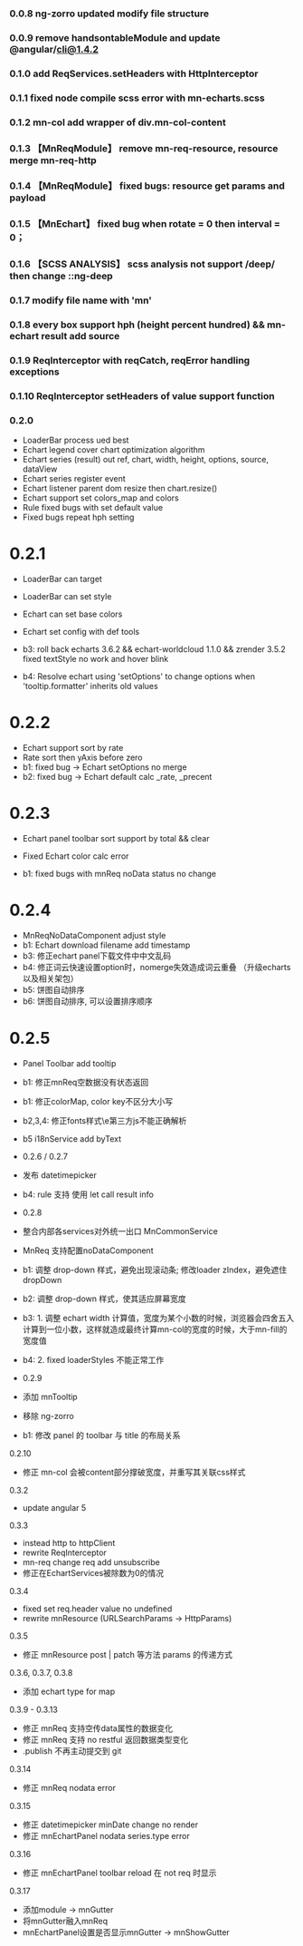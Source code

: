 ### 0.0.8 ng-zorro updated modify file structure

### 0.0.9 remove handsontableModule and update @angular/cli@1.4.2

### 0.1.0 add ReqServices.setHeaders with HttpInterceptor

### 0.1.1 fixed node compile scss error with mn-echarts.scss

### 0.1.2 mn-col add wrapper of div.mn-col-content

### 0.1.3 【MnReqModule】 remove mn-req-resource, resource merge mn-req-http

### 0.1.4 【MnReqModule】 fixed bugs: resource get params and payload

### 0.1.5 【MnEchart】 fixed bug when rotate = 0 then interval = 0；

### 0.1.6 【SCSS ANALYSIS】 scss analysis not support /deep/ then change ::ng-deep

### 0.1.7 modify file name with 'mn'

### 0.1.8 every box support hph (height percent hundred) && mn-echart result add source

### 0.1.9 ReqInterceptor with reqCatch, reqError handling exceptions

### 0.1.10 ReqInterceptor setHeaders of value support function

### 0.2.0

* LoaderBar process ued best
* Echart legend cover chart optimization algorithm
* Echart series (result) out ref, chart, width, height, options, source, dataView
* Echart series register event
* Echart listener parent dom resize then chart.resize()
* Echart support set colors_map and colors
* Rule fixed bugs with set default value
* Fixed bugs repeat hph setting

# 0.2.1

* LoaderBar can target
* LoaderBar can set style
* Echart can set base colors
* Echart set config with def tools

* b3: roll back  echarts 3.6.2 && echart-worldcloud 1.1.0 && zrender 3.5.2 fixed textStyle no work and hover blink
* b4: Resolve echart using 'setOptions' to change options when 'tooltip.formatter' inherits old values

# 0.2.2

* Echart support sort by rate
* Rate sort then yAxis before zero
* b1: fixed bug -> Echart setOptions no merge
* b2: fixed bug -> Echart default calc _rate, _precent

# 0.2.3

* Echart panel toolbar sort support by total && clear
* Fixed Echart color calc error

* b1: fixed bugs with mnReq noData status no change

# 0.2.4

* MnReqNoDataComponent adjust style
* b1: Echart download filename add timestamp
* b3: 修正echart panel下载文件中中文乱码
* b4: 修正词云快速设置option时，nomerge失效造成词云重叠 （升级echarts以及相关架包）
* b5: 饼图自动排序
* b6: 饼图自动排序, 可以设置排序顺序

# 0.2.5

* Panel Toolbar add tooltip
* b1: 修正mnReq空数据没有状态返回
* b1: 修正colorMap, color key不区分大小写
* b2,3,4: 修正fonts样式\e第三方js不能正确解析
* b5 i18nService add byText

* 0.2.6 / 0.2.7

* 发布 datetimepicker
* b4: rule 支持 使用 let call result info

* 0.2.8

* 整合内部各services对外统一出口 MnCommonService
* MnReq 支持配置noDataComponent

* b1: 调整 drop-down 样式，避免出现滚动条; 修改loader zIndex，避免遮住dropDown
* b2: 调整 drop-down 样式，使其适应屏幕宽度
* b3: 1. 调整 echart width 计算值，宽度为某个小数的时候，浏览器会四舍五入计算到一位小数，这样就造成最终计算mn-col的宽度的时候，大于mn-fill的宽度值
* b4: 2. fixed loaderStyles 不能正常工作

* 0.2.9
* 添加 mnTooltip
* 移除 ng-zorro
* b1: 修改 panel 的 toolbar 与 title 的布局关系

0.2.10
* 修正 mn-col 会被content部分撑破宽度，并重写其关联css样式

0.3.2
* update angular 5

0.3.3

* instead http to httpClient
* rewrite ReqInterceptor
* mn-req change req add unsubscribe
* 修正在EchartServices被除数为0的情况

0.3.4

* fixed set req.header value no undefined
* rewrite mnResource (URLSearchParams -> HttpParams)

0.3.5

* 修正 mnResource post | patch 等方法 params 的传递方式

0.3.6, 0.3.7, 0.3.8

* 添加 echart type for map

0.3.9 - 0.3.13

* 修正 mnReq 支持空传data属性的数据变化
* 修正 mnReq 支持 no restful 返回数据类型变化
* .publish 不再主动提交到 git

0.3.14

* 修正 mnReq nodata error

0.3.15

* 修正 datetimepicker minDate change no render
* 修正 mnEchartPanel nodata series.type error

0.3.16

* 修正 mnEchartPanel toolbar reload 在 not req 时显示

0.3.17

* 添加module -> mnGutter
* 将mnGutter融入mnReq
* mnEchartPanel设置是否显示mnGutter -> mnShowGutter